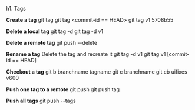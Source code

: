 h1. Tags

**Create a tag**
git tag <tag-name>
git tag <tag-name> <commit-id == HEAD>
git tag v1 5708b55


**Delete a local tag**
git tag -d <tag-name>
git tag -d v1


**Delete a remote tag**
git push <remote-name> --delete <tag-name>


**Rename a tag**
Delete the tag and recreate it
git tag -d v1
git tag v1 [commit-id == HEAD]


**Checkout a tag**
git b branchname tagname
git c branchname
git cb uifixes v600


**Push one tag to a remote**
git push <remote-name> <tag-name>
git push <remote-name> tag <tag-name>


**Push all tags**
git push --tags <remote-name>
